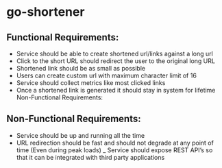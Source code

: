 # go-shortener

## Functional Requirements:
- Service should be able to create shortened url/links against a long url
- Click to the short URL should redirect the user to the original long URL
- Shortened link should be as small as possible
- Users can create custom url with maximum character limit of 16
- Service should collect metrics like most clicked links
- Once a shortened link is generated it should stay in system for lifetime
  Non-Functional Requirements:

## Non-Functional Requirements:
- Service should be up and running all the time
- URL redirection should be fast and should not degrade at any point of time (Even during peak loads)
_ Service should expose REST API’s so that it can be integrated with third party applications